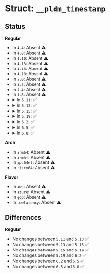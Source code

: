 # Struct: <code>__pldm_timestamp</code>

## Status
<b>Regular</b>
<ul>
<li>
In <code>4.4</code>: Absent ⚠️
</li>
<li>
In <code>4.8</code>: Absent ⚠️
</li>
<li>
In <code>4.10</code>: Absent ⚠️
</li>
<li>
In <code>4.13</code>: Absent ⚠️
</li>
<li>
In <code>4.15</code>: Absent ⚠️
</li>
<li>
In <code>4.18</code>: Absent ⚠️
</li>
<li>
In <code>5.0</code>: Absent ⚠️
</li>
<li>
In <code>5.3</code>: Absent ⚠️
</li>
<li>
In <code>5.4</code>: Absent ⚠️
</li>
<li>
In <code>5.8</code>: Absent ⚠️
</li>
<li>
<details>
<summary>In <code>5.11</code>: ✅</summary>

```c
struct __pldm_timestamp {
    u8 b[13];
};
```
</details>
</li>
<li>
<details>
<summary>In <code>5.13</code>: ✅</summary>

```c
struct __pldm_timestamp {
    u8 b[13];
};
```
</details>
</li>
<li>
<details>
<summary>In <code>5.15</code>: ✅</summary>

```c
struct __pldm_timestamp {
    u8 b[13];
};
```
</details>
</li>
<li>
<details>
<summary>In <code>5.19</code>: ✅</summary>

```c
struct __pldm_timestamp {
    u8 b[13];
};
```
</details>
</li>
<li>
<details>
<summary>In <code>6.2</code>: ✅</summary>

```c
struct __pldm_timestamp {
    u8 b[13];
};
```
</details>
</li>
<li>
<details>
<summary>In <code>6.5</code>: ✅</summary>

```c
struct __pldm_timestamp {
    u8 b[13];
};
```
</details>
</li>
<li>
<details>
<summary>In <code>6.8</code>: ✅</summary>

```c
struct __pldm_timestamp {
    u8 b[13];
};
```
</details>
</li>
</ul>
<b>Arch</b>
<ul>
<li>
In <code>arm64</code>: Absent ⚠️
</li>
<li>
In <code>armhf</code>: Absent ⚠️
</li>
<li>
In <code>ppc64el</code>: Absent ⚠️
</li>
<li>
In <code>riscv64</code>: Absent ⚠️
</li>
</ul>
<b>Flavor</b>
<ul>
<li>
In <code>aws</code>: Absent ⚠️
</li>
<li>
In <code>azure</code>: Absent ⚠️
</li>
<li>
In <code>gcp</code>: Absent ⚠️
</li>
<li>
In <code>lowlatency</code>: Absent ⚠️
</li>
</ul>

## Differences
<b>Regular</b>
<ul>
<li>
No changes between <code>5.11</code> and <code>5.13</code> ✅
</li>
<li>
No changes between <code>5.13</code> and <code>5.15</code> ✅
</li>
<li>
No changes between <code>5.15</code> and <code>5.19</code> ✅
</li>
<li>
No changes between <code>5.19</code> and <code>6.2</code> ✅
</li>
<li>
No changes between <code>6.2</code> and <code>6.5</code> ✅
</li>
<li>
No changes between <code>6.5</code> and <code>6.8</code> ✅
</li>
</ul>
